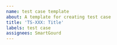 ```yaml
---
name: test case template
about: A template for creating test case
title: 'TS-XXX: Title'
labels: test case
assignees: SmartGourd
---
```


